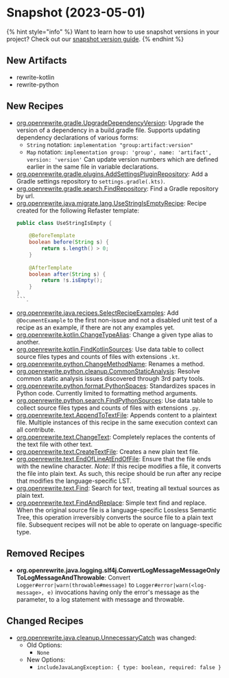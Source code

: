 # Snapshot (2023-05-01)

{% hint style="info" %}
Want to learn how to use snapshot versions in your project? Check out our [snapshot version guide](/reference/snapshot-instructions.md).
{% endhint %}

## New Artifacts
* rewrite-kotlin
* rewrite-python

## New Recipes
* [org.openrewrite.gradle.UpgradeDependencyVersion](https://docs.openrewrite.org/reference/recipes/gradle/upgradedependencyversion): Upgrade the version of a dependency in a build.gradle file. Supports updating dependency declarations of various forms:
    * `String` notation:  `implementation "group:artifact:version"` 
    * `Map` notation: `implementation group: 'group', name: 'artifact', version: 'version'`
    Can update version numbers which are defined earlier in the same file in variable declarations. 
* [org.openrewrite.gradle.plugins.AddSettingsPluginRepository](https://docs.openrewrite.org/reference/recipes/gradle/plugins/addsettingspluginrepository): Add a Gradle settings repository to `settings.gradle(.kts)`. 
* [org.openrewrite.gradle.search.FindRepository](https://docs.openrewrite.org/reference/recipes/gradle/search/findrepository): Find a Gradle repository by url. 
* [org.openrewrite.java.migrate.lang.UseStringIsEmptyRecipe](https://docs.openrewrite.org/reference/recipes/java/migrate/lang/usestringisemptyrecipe): Recipe created for the following Refaster template:
    ```java
    public class UseStringIsEmpty {
        
        @BeforeTemplate
        boolean before(String s) {
            return s.length() > 0;
        }
        
        @AfterTemplate
        boolean after(String s) {
            return !s.isEmpty();
        }
    }
    ```. 
* [org.openrewrite.java.recipes.SelectRecipeExamples](https://docs.openrewrite.org/reference/recipes/java/recipes/selectrecipeexamples): Add `@DocumentExample` to the first non-issue and not a disabled unit test of a recipe as an example, if there are not any examples yet. 
* [org.openrewrite.kotlin.ChangeTypeAlias](https://docs.openrewrite.org/reference/recipes/kotlin/changetypealias): Change a given type alias to another. 
* [org.openrewrite.kotlin.FindKotlinSources](https://docs.openrewrite.org/reference/recipes/kotlin/findkotlinsources): Use data table to collect source files types and counts of files with extensions `.kt`. 
* [org.openrewrite.python.ChangeMethodName](https://docs.openrewrite.org/reference/recipes/python/changemethodname): Renames a method. 
* [org.openrewrite.python.cleanup.CommonStaticAnalysis](https://docs.openrewrite.org/reference/recipes/python/cleanup/commonstaticanalysis): Resolve common static analysis issues discovered through 3rd party tools. 
* [org.openrewrite.python.format.PythonSpaces](https://docs.openrewrite.org/reference/recipes/python/format/pythonspaces): Standardizes spaces in Python code. Currently limited to formatting method arguments. 
* [org.openrewrite.python.search.FindPythonSources](https://docs.openrewrite.org/reference/recipes/python/search/findpythonsources): Use data table to collect source files types and counts of files with extensions `.py`. 
* [org.openrewrite.text.AppendToTextFile](https://docs.openrewrite.org/reference/recipes/text/appendtotextfile): Appends content to a plaintext file. Multiple instances of this recipe in the same execution context can all contribute. 
* [org.openrewrite.text.ChangeText](https://docs.openrewrite.org/reference/recipes/text/changetext): Completely replaces the contents of the text file with other text. 
* [org.openrewrite.text.CreateTextFile](https://docs.openrewrite.org/reference/recipes/text/createtextfile): Creates a new plain text file. 
* [org.openrewrite.text.EndOfLineAtEndOfFile](https://docs.openrewrite.org/reference/recipes/text/endoflineatendoffile): Ensure that the file ends with the newline character. *Note*: If this recipe modifies a file, it converts the file into plain text. As such, this recipe should be run after any recipe that modifies the language-specific LST. 
* [org.openrewrite.text.Find](https://docs.openrewrite.org/reference/recipes/text/find): Search for text, treating all textual sources as plain text. 
* [org.openrewrite.text.FindAndReplace](https://docs.openrewrite.org/reference/recipes/text/findandreplace): Simple text find and replace. When the original source file is a language-specific Lossless Semantic Tree, this operation irreversibly converts the source file to a plain text file. Subsequent recipes will not be able to operate on language-specific type. 

## Removed Recipes
* **org.openrewrite.java.logging.slf4j.ConvertLogMessageMessageOnlyToLogMessageAndThrowable**: Convert `Logger#error|warn(throwable#message)` to `Logger#error|warn(<log-message>, e)` invocations having only the error's message as the parameter, to a log statement with message and throwable. 

## Changed Recipes
* [org.openrewrite.java.cleanup.UnnecessaryCatch](https://docs.openrewrite.org/reference/recipes/java/cleanup/unnecessarycatch) was changed:
  * Old Options:
    * `None`
  * New Options:
    * `includeJavaLangException: { type: boolean, required: false }`